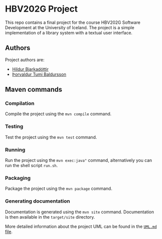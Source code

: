 # HBV202G Project

This repo contains a final project for the course HBV202G Software Development at the University of Iceland.
The project is a simple implementation of a library system with a textual user interface.

## Authors

Project authors are:

- [Hildur Bjarkadóttir](/hildurb)
- [Þorvaldur Tumi Baldursson](/ofurtumi)

## Maven commands

### Compilation

Compile the project using the `mvn compile` command.

### Testing

Test the project using the `mvn test` command.

### Running

Run the project using the `mvn exec:java"` command, alternatively you can run the shell script `run.sh`.

### Packaging

Package the project using the `mvn package` command.

### Generating documentation

Documentation is generated using the `mvn site` command.
Documentation is then available in the `target/site` directory.

More detailed information about the project UML can be found in the [`UML.md` file](./src/site/markdown/UML.md).

